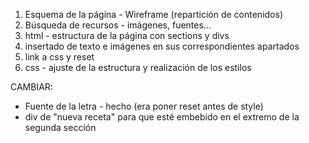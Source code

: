 1. Esquema de la página - Wireframe (repartición de contenidos)
2. Búsqueda de recursos - imágenes, fuentes...
3. html - estructura de la página con sections y divs
4. insertado de texto e imágenes en sus correspondientes apartados
5. link a css y reset
6. css - ajuste de la estructura y realización de los estilos

CAMBIAR:
- Fuente de la letra - hecho (era poner reset antes de style)
- div de "nueva receta" para que esté embebido en el extremo de la segunda sección